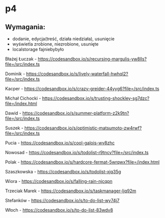 # p4

## Wymagania:
- dodanie, edycja(treść, działa niedziała), usunięcie
- wyświetla zrobione, niezrobione, usunięte
- localstorage fajniebybyło

Błażej Łuczak - https://codesandbox.io/s/recursing-margulis-yw8lls?file=/src/index.ts

Dominik - https://codesandbox.io/s/lively-waterfall-hwhql2?file=/src/index.ts

Kacper - https://codesandbox.io/s/crazy-greider-44yyg6?file=/src/index.ts

Michał Cichocki - https://codesandbox.io/s/trusting-shockley-sg7dzc?file=/index.html

Dawid - https://codesandbox.io/s/summer-platform-z2k9tn?file=/src/index.ts

Suszek - https://codesandbox.io/s/optimistic-matsumoto-zw4rwf?file=/src/index.ts

Pucia - https://codesandbox.io/s/cool-galois-wv8zhc

Nowosad - https://codesandbox.io/s/todolist-r9tncv?file=/src/index.ts

Polak - https://codesandbox.io/s/hardcore-fermat-5wrqwx?file=/index.html

Szaszkowska - https://codesandbox.io/s/todolist-xjq35g

Wiora - https://codesandbox.io/s/falling-rain-njcqpn

Trzeciak Marek - https://codesandbox.io/s/taskmanager-ljq92m

Stefanków - https://codesandbox.io/s/to-do-list-wy74j7

Włoch - https://codesandbox.io/s/to-do-list-83wdv8
